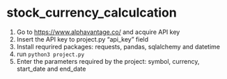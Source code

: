 # stock_currency_calculcation

1. Go to https://www.alphavantage.co/ and acquire API key
2. Insert the API key to project.py “api_key” field
3. Install requrired packages: requests, pandas, sqlalchemy and datetime
4. run `python3 project.py`
5. Enter the parameters required by the project: symbol, currency, start_date and end_date 
